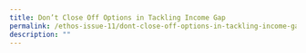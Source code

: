 ```yaml
---
title: Don’t Close Off Options in Tackling Income Gap
permalink: /ethos-issue-11/dont-close-off-options-in-tackling-income-gap/
description: ""
---
```

